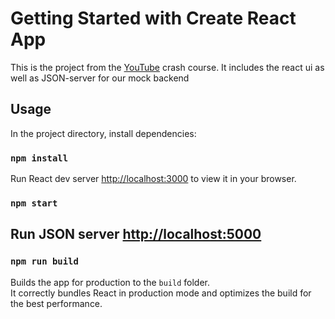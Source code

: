 # Getting Started with Create React App

This is the project from the [YouTube](https://www.youtube.com/watch?v=w7ejDZ8SWv8) crash course. It includes the react ui as well as JSON-server for our mock backend

## Usage

In the project directory, install dependencies:

### `npm install`

Run React dev server [http://localhost:3000](http://localhost:3000) to view it in your browser.

### `npm start`

## Run JSON server [http://localhost:5000](http://localhost:5000)


### `npm run build`

Builds the app for production to the `build` folder.\
It correctly bundles React in production mode and optimizes the build for the best performance.




